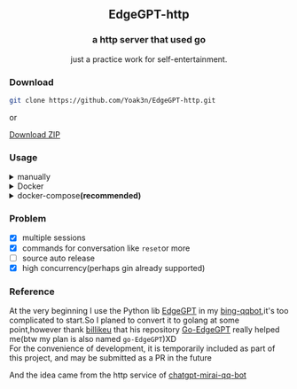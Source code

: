 <p align="center" >
    <h2 align="center">EdgeGPT-http</h2>
    <h3 align="center">a http server that used go<br/>
    </h3>
    <p align="center">just a practice work for self-entertainment. </p>
<p>

### Download
```bash
git clone https://github.com/Yoak3n/EdgeGPT-http.git
```
or

[Download ZIP](https://github.com/Yoak3n/EdgeGPT-http/archive/refs/heads/main.zip) 

### Usage

<details>
<summary>manually </summary>
Find the configuration file ```config.example.yaml``` and rename it as ```config.yaml```, then modify the configuration inside.

1. Start the service by using the following command:
```bash
go run .\main.go
```

2. Client post the ```url/chat``` with a json data like the following:
```json
{
  "name": "test",
  "style": "bing-c",
  "question": "hello bing"
}
```
One ```name```means one conversation  
Then the client will get a json response:
```json
{
  "status":  "success",
  "style":   "bing-c",
  "message": "bing's answer",
  "count": {
    "currentNum":1,
    "maxNum":20
  }
}
```
</details>

<details>
<summary>Docker</summary>

**Must installed  ```Docker```**

1. Pull the image by:
```bash
docker pull yoaken/edgegpt-http:latest 
```
2.Run the image:
```bash
docker run -v 'your absolute path of config.yml:/app/config.yml' -v'your absolute path of cookies.json:/app/cookies.json' -p "8080:8080" yoaken/edgegpt-http:latest 
```

</details>

<details>
<summary>docker-compose<b>(recommended)</b></summary>

**Must installed ```Docker``` and ```docker-compose```**

1. Copy the file ```docker-compose.yml``` to the dir path as you like
2. Create your ```config.yml``` and ```cookies.json``` in the path the same to the above
3. Change the work dir where these files exist and run with a single command:
```bash
docker-compose up -d  
```
</details>

### Problem
- [x] multiple sessions
- [x] commands for conversation like ```reset```or more
- [ ] source auto release
- [x] high concurrency(perhaps gin already supported)

### Reference
At the very beginning I use the Python lib [EdgeGPT](https://github.com/acheong08/EdgeGPT) in my [bing-qqbot](https://github.com/Yoak3n/bing-qqbot),it's too complicated to start.So I planed to convert it to golang at some point,however thank [billikeu](https://github.com/billikeu/billikeu) that his repository [Go-EdgeGPT](https://github.com/billikeu/Go-EdgeGPT) really helped me(btw my plan is also named ```go-EdgeGPT```)XD   
For the convenience of development, it is temporarily included as part of this project, and may be submitted as a PR in the future

And the idea came from the http service of [chatgpt-mirai-qq-bot](https://github.com/lss233/chatgpt-mirai-qq-bot)
